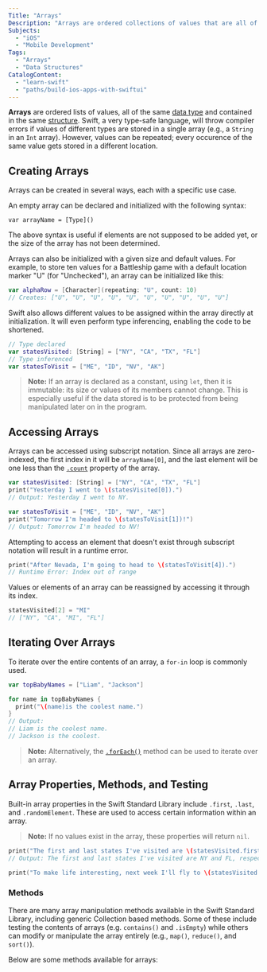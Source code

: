 ```yaml
---
Title: "Arrays"
Description: "Arrays are ordered collections of values that are all of the same type, contained in the same structure."
Subjects:
  - "iOS"
  - "Mobile Development"
Tags:
  - "Arrays"
  - "Data Structures"
CatalogContent:
  - "learn-swift"
  - "paths/build-ios-apps-with-swiftui"
---
```


**Arrays** are ordered lists of values, all of the same [data type](https://www.codecademy.com/resources/docs/swift/data-types) and contained in the same [structure](https://www.codecademy.com/resources/docs/swift/structures). Swift, a very type-safe language, will throw compiler errors if values of different types are stored in a single array (e.g., a `String` in an `Int` array). However, values can be repeated; every occurence of the same value gets stored in a different location.

## Creating Arrays

Arrays can be created in several ways, each with a specific use case.

An empty array can be declared and initialized with the following syntax:

```pseudo
var arrayName = [Type]()
```

The above syntax is useful if elements are not supposed to be added yet, or the size of the array has not been determined.

Arrays can also be initialized with a given size and default values. For example, to store ten values for a Battleship game with a default location marker "U" (for "Unchecked"), an array can be initialized like this:

```swift
var alphaRow = [Character](repeating: "U", count: 10)
// Creates: ["U", "U", "U", "U", "U", "U", "U", "U", "U", "U"]
```

Swift also allows different values to be assigned within the array directly at initialization. It will even perform type inferencing, enabling the code to be shortened.

```swift
// Type declared
var statesVisited: [String] = ["NY", "CA", "TX", "FL"]
// Type inferenced
var statesToVisit = ["ME", "ID", "NV", "AK"]
```

> **Note:** If an array is declared as a constant, using `let`, then it is immutable: its size or values of its members cannot change. This is especially useful if the data stored is to be protected from being manipulated later on in the program.

## Accessing Arrays

Arrays can be accessed using subscript notation. Since all arrays are zero-indexed, the first index in it will be `arrayName[0]`, and the last element will be one less than the [`.count`](https://www.codecademy.com/resources/docs/swift/dictionaries/count) property of the array.

```swift
var statesVisited: [String] = ["NY", "CA", "TX", "FL"]
print("Yesterday I went to \(statesVisited[0]).")
// Output: Yesterday I went to NY.

var statesToVisit = ["ME", "ID", "NV", "AK"]
print("Tomorrow I'm headed to \(statesToVisit[1])!")
// Output: Tomorrow I'm headed to NV!
```

Attempting to access an element that doesn't exist through subscript notation will result in a runtime error.

```swift
print("After Nevada, I'm going to head to \(statesToVisit[4]).")
// Runtime Error: Index out of range
```

Values or elements of an array can be reassigned by accessing it through its index.

```swift
statesVisited[2] = "MI"
// ["NY", "CA", "MI", "FL"]
```

## Iterating Over Arrays

To iterate over the entire contents of an array, a `for-in` loop is commonly used.

```swift
var topBabyNames = ["Liam", "Jackson"]

for name in topBabyNames {
  print("\(name)is the coolest name.")
}
// Output:
// Liam is the coolest name.
// Jackson is the coolest.
```

> **Note:** Alternatively, the [`.forEach()`](https://www.codecademy.com/resources/docs/swift/arrays/forEach) method can be used to iterate over an array.

## Array Properties, Methods, and Testing

Built-in array properties in the Swift Standard Library include `.first`, `.last`, and `.randomElement`. These are used to access certain information within an array.

> **Note:** If no values exist in the array, these properties will return `nil`.

```swift
print("The first and last states I've visited are \(statesVisited.first) and \(statesVisited.last), respectively.")
// Output: The first and last states I've visited are NY and FL, respectively.

print("To make life interesting, next week I'll fly to \(statesVisited.randomElement).")
```

### Methods

There are many array manipulation methods available in the Swift Standard Library, including generic Collection based methods. Some of these include testing the contents of arrays (e.g. `contains()` and `.isEmpty`) while others can modify or manipulate the array entirely (e.g., `map()`, `reduce()`, and `sort()`).

Below are some methods available for arrays:
